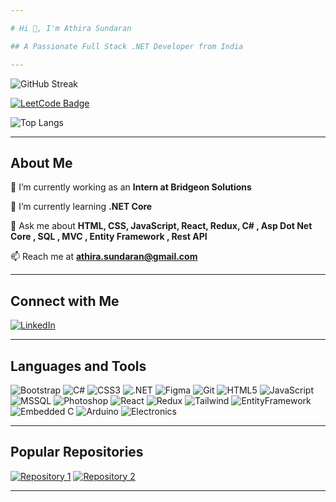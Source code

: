 ```yaml
---

# Hi 👋, I'm Athira Sundaran

## A Passionate Full Stack .NET Developer from India

---
```


![GitHub Streak](https://github-readme-streak-stats.herokuapp.com/?user=AthiraSundaran&theme=dark)

[![LeetCode Badge](https://img.shields.io/badge/LeetCode-AthiraSundaran-brightgreen)](https://leetcode.com/AthiraSundaran/)

![Top Langs](https://github-readme-stats.vercel.app/api/top-langs/?username=AthiraSundaran&layout=compact)

---

## About Me

🔭 I’m currently working as an **Intern at Bridgeon Solutions**

🌱 I’m currently learning **.NET Core**

💬 Ask me about **HTML, CSS, JavaScript, React, Redux, C# , Asp Dot Net Core , SQL , MVC , Entity Framework , Rest API**

📫 Reach me at **athira.sundaran@gmail.com**

---

## Connect with Me

[![LinkedIn](https://img.shields.io/badge/LinkedIn-0A66C2?style=flat&logo=linkedin&logoColor=white)](https://www.linkedin.com/in/athirasundaran-tk/)

---

## Languages and Tools

![Bootstrap](https://img.shields.io/badge/-Bootstrap-563D7C?style=flat&logo=bootstrap) 
![C#](https://img.shields.io/badge/-C%23-239120?style=flat&logo=c-sharp)
![CSS3](https://img.shields.io/badge/-CSS3-1572B6?style=flat&logo=css3)
![.NET](https://img.shields.io/badge/-.NET-5C2D91?style=flat&logo=dotnet)
![Figma](https://img.shields.io/badge/-Figma-F24E1E?style=flat&logo=figma)
![Git](https://img.shields.io/badge/-Git-F05032?style=flat&logo=git)
![HTML5](https://img.shields.io/badge/-HTML5-E34F26?style=flat&logo=html5)
![JavaScript](https://img.shields.io/badge/-JavaScript-F7DF1E?style=flat&logo=javascript)
![MSSQL](https://img.shields.io/badge/-MSSQL-CC2927?style=flat&logo=microsoft-sql-server)
![Photoshop](https://img.shields.io/badge/-Photoshop-31A8FF?style=flat&logo=adobe-photoshop)
![React](https://img.shields.io/badge/-React-61DAFB?style=flat&logo=react)
![Redux](https://img.shields.io/badge/-Redux-764ABC?style=flat&logo=redux)
![Tailwind](https://img.shields.io/badge/-Tailwind_CSS-38B2AC?style=flat&logo=tailwind-css)
![EntityFramework](https://img.shields.io/badge/-EntityFramework-512BD4?style=flat&logo=entity-framework)
![Embedded C](https://img.shields.io/badge/Embedded%20C-%2300599C.svg?style=flat&logo=c&logoColor=white)
![Arduino](https://img.shields.io/badge/Arduino-Uno-00979D?style=flat&logo=arduino&logoColor=white)
![Electronics](https://img.shields.io/badge/Electronics-%23FFDD00.svg?style=flat&logoColor=white)


---

## Popular Repositories

[![Repository 1](https://github-readme-stats.vercel.app/api/pin/?username=AthiraSundaran&repo=repo1)](https://github.com/AthiraSundaran/repo1)
[![Repository 2](https://github-readme-stats.vercel.app/api/pin/?username=AthiraSundaran&repo=repo2)](https://github.com/AthiraSundaran/repo2)

---



